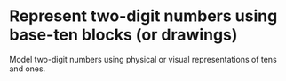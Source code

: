 # Represent two-digit numbers using base-ten blocks (or drawings)

Model two-digit numbers using physical or visual representations of tens and ones.
